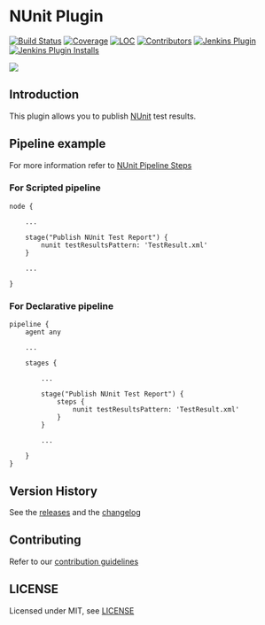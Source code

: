 # NUnit Plugin

[![Build Status](https://ci.jenkins.io/job/Plugins/job/nunit-plugin/job/main/badge/icon)](https://ci.jenkins.io/job/Plugins/job/nunit-plugin/job/main/)
[![Coverage](https://ci.jenkins.io/job/Plugins/job/nunit-plugin/job/main/badge/icon?status=${instructionCoverage}&subject=coverage&color=${colorInstructionCoverage})](https://ci.jenkins.io/job/Plugins/job/nunit-plugin/job/main)
[![LOC](https://ci.jenkins.io/job/Plugins/job/nunit-plugin/job/main/badge/icon?job=test&status=${lineOfCode}&subject=line%20of%20code&color=blue)](https://ci.jenkins.io/job/Plugins/job/nunit-plugin/job/main)
[![Contributors](https://img.shields.io/github/contributors/jenkinsci/nunit-plugin.svg)](https://github.com/jenkinsci/nunit-plugin/graphs/contributors)
[![Jenkins Plugin](https://img.shields.io/jenkins/plugin/v/nunit.svg)](https://plugins.jenkins.io/nunit)
[![Jenkins Plugin Installs](https://img.shields.io/jenkins/plugin/i/nunit.svg?color=blue)](https://plugins.jenkins.io/nunit)


![](docs/images/nunit.png)

## Introduction

This plugin allows you to publish [NUnit](http://www.nunit.org/) test results.

## Pipeline example

For more information refer to [NUnit Pipeline Steps](https://www.jenkins.io/doc/pipeline/steps/nunit/)

### For Scripted pipeline

```
node {

    ...

    stage("Publish NUnit Test Report") {
        nunit testResultsPattern: 'TestResult.xml'
    }

    ...

}
```

### For Declarative pipeline

```
pipeline {
    agent any

    ...

    stages {

        ...

        stage("Publish NUnit Test Report") {
            steps {
                nunit testResultsPattern: 'TestResult.xml'
            }
        }

        ...

    }
}
```

## Version History

See the [releases](https://github.com/jenkinsci/nunit-plugin/releases) and the [changelog](docs/CHANGELOG.md)

## Contributing

Refer to our [contribution guidelines](https://github.com/jenkinsci/.github/blob/master/CONTRIBUTING.md)

## LICENSE

Licensed under MIT, see [LICENSE](LICENSE.md)

